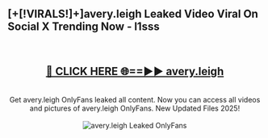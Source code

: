 <h2>[+[!VIRALS!]+]avery.leigh Leaked Video Viral On Social X Trending Now - l1sss</h2>
<br>
<div align="center">
<h2><a href="https://libra.edu.pl?avery.leigh" rel="nofollow">🔴 CLICK HERE 🌐==►► avery.leigh</a></h2>
<br>
Get avery.leigh OnlyFans leaked all content. Now you can access all videos and pictures of avery.leigh OnlyFans. New Updated Files 2025!
<br>
<br>
<a href="https://libra.edu.pl?avery.leigh" rel="nofollow" data-target="animated-image.originalLink"><img src="https://i.ibb.co.com/WyWwxjT/player-gif2.gif" alt="avery.leigh Leaked OnlyFans" style="max-width: 100%; display: inline-block;" data-target="animated-image.originalImage"></a>
</div>
<br>